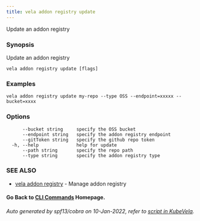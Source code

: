 ```yaml
---
title: vela addon registry update
---
```


Update an addon registry

### Synopsis

Update an addon registry

```
vela addon registry update [flags]
```

### Examples

```
vela addon registry update my-repo --type OSS --endpoint=xxxxx --bucket=xxxx
```

### Options

```
      --bucket string     specify the OSS bucket
      --endpoint string   specify the addon registry endpoint
      --gitToken string   specify the github repo token
  -h, --help              help for update
      --path string       specify the repo path
      --type string       specify the addon registry type
```

### SEE ALSO

* [vela addon registry](vela_addon_registry)	 - Manage addon registry

#### Go Back to [CLI Commands](vela) Homepage.


###### Auto generated by spf13/cobra on 10-Jan-2022, refer to [script in KubeVela](https://github.com/oam-dev/kubevela/tree/master/hack/docgen).

